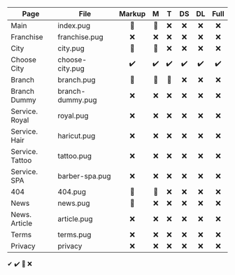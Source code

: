 

| Page            | File             | Markup |  M  |  T  |  DS  |  DL  |  Full  |
|-----------------|------------------|:------:|:---:|:---:|:----:|:----:|:------:|
| Main            | index.pug        |   🚧  |  🚧 | ❌ |  ❌  |  ❌ |   ❌   |
| Franchise       | franchise.pug    |   ❌  |  ❌ | ❌ |  ❌  |  ❌ |   ❌   |
| City            | city.pug         |   🚧  |  🚧 | ❌ |  ❌  |  ❌ |   ❌   |
| Choose City     | choose-city.pug  |   ✔️  |  ✔️ | ✔️ |  ✔️  |  ✔️ |   ✔️   |
| Branch          | branch.pug       |   🚧  |  🚧 | 🚧 |  ❌  |  ❌ |   ❌   |
| Branch Dummy    | branch-dummy.pug |   ❌  |  ❌ | ❌ |  ❌  |  ❌ |   ❌   |
| Service. Royal  | royal.pug        |   ❌  |  ❌ | ❌ |  ❌  |  ❌ |   ❌   |
| Service. Hair   | haricut.pug      |   ❌  |  ❌ | ❌ |  ❌  |  ❌ |   ❌   |
| Service. Tattoo | tattoo.pug       |   ❌  |  ❌ | ❌ |  ❌  |  ❌ |   ❌   |
| Service. SPA    | barber-spa.pug   |   ❌  |  ❌ | ❌ |  ❌  |  ❌ |   ❌   |
| 404             | 404.pug          |   🚧  |  🚧 | ❌ |  ❌  |  ❌ |   ❌   |
| News            | news.pug         |   🚧  |  ❌ | ❌ |  ❌  |  ❌ |   ❌   |
| News. Article   | article.pug      |   ❌  |  ❌ | ❌ |  ❌  |  ❌ |   ❌   |
| Terms           | terms.pug        |   ❌  |  ❌ | ❌ |  ❌  |  ❌ |   ❌   |
| Privacy         | privacy          |   ❌  |  ❌ | ❌ |  ❌  |  ❌ |   ❌   |

✔ 
✔️
🚧 
❌